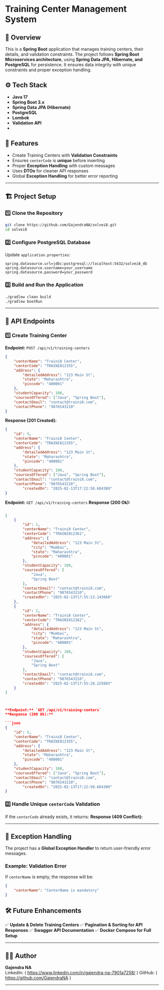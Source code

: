 # Training Center Management System

## 📌 Overview

This is a **Spring Boot** application that manages training centers, their details, and validation constraints. The project follows **Spring Boot Microservices architecture**, using **Spring Data JPA, Hibernate, and PostgreSQL** for persistence. It ensures data integrity with unique constraints and proper exception handling.

## ⚙️ Tech Stack

- **Java 17**
- **Spring Boot 3.x**
- **Spring Data JPA (Hibernate)**
- **PostgreSQL**
- **Lombok**
- **Validation API**
- 
## 🚀 Features

- Create Training Centers with **Validation Constraints**
- Ensures `centerCode` is **unique** before inserting
- Proper **Exception Handling** with custom messages
- Uses **DTOs** for cleaner API responses
- Global **Exception Handling** for better error reporting

---

## 🏗️ Project Setup

### 1️⃣ Clone the Repository

```sh
git clone https://github.com/GajendraNA/solvei8.git
cd solvei8
```

### 2️⃣ Configure PostgreSQL Database

Update `application.properties`:

```properties
spring.datasource.url=jdbc:postgresql://localhost:5432/solvei8_db
spring.datasource.username=your_username
spring.datasource.password=your_password
```

### 3️⃣ Build and Run the Application

```sh
./gradlew clean build
./gradlew bootRun
```

---

## 📡 API Endpoints

### 1️⃣ **Create Training Center**

**Endpoint:** `POST /api/v1/training-centers`

```json
{
    "centerName": "Traini8 Center",
    "centerCode": "TRAINI812355",
    "address": {
        "detailedAddress": "123 Main St",
        "state": "Maharashtra",
        "pincode": "400001"
    },
    "studentCapacity": 100,
    "coursesOffered": ["Java", "Spring Boot"],
    "contactEmail": "contact@traini8.com",
    "contactPhone": "9876543210"
}
```

**Response (201 Created):**

```json
{
    "id": 5,
    "centerName": "Traini8 Center",
    "centerCode": "TRAINI812355",
    "address": {
        "detailedAddress": "123 Main St",
        "state": "Maharashtra",
        "pincode": "400001"
    },
    "studentCapacity": 100,
    "coursesOffered": ["Java", "Spring Boot"],
    "contactEmail": "contact@traini8.com",
    "contactPhone": "9876543210",
		"createdOn": "2025-02-13T17:22:50.684389"
}

```

**Endpoint:** `GET /api/v1/training-centers`
**Response (200 Ok):**
```json

[
	{
		"id": 1,
		"centerName": "Traini8 Center",
		"centerCode": "TRAINI812361",
		"address": {
			"detailedAddress": "123 Main St",
			"city": "Mumbai",
			"state": "Maharashtra",
			"pincode": "400001"
		},
		"studentCapacity": 100,
		"coursesOffered": [
			"Java",
			"Spring Boot"
		],
		"contactEmail": "contact@traini8.com",
		"contactPhone": "9876543210",
		"createdOn": "2025-02-13T17:55:23.143668"
	},
	{
		"id": 2,
		"centerName": "Traini8 Center",
		"centerCode": "TRAINI812362",
		"address": {
			"detailedAddress": "123 Main St",
			"city": "Mumbai",
			"state": "Maharashtra",
			"pincode": "400001"
		},
		"studentCapacity": 100,
		"coursesOffered": [
			"Java",
			"Spring Boot"
		],
		"contactEmail": "contact@traini8.com",
		"contactPhone": "9876543210",
		"createdOn": "2025-02-13T17:55:28.225603"
	}
]



**Endpoint:** `GET /api/v1/training-centers`
**Response (200 Ok):**

```json
{
    "id": 5,
    "centerName": "Traini8 Center",
    "centerCode": "TRAINI812355",
    "address": {
        "detailedAddress": "123 Main St",
        "state": "Maharashtra",
        "pincode": "400001"
    },
    "studentCapacity": 100,
    "coursesOffered": ["Java", "Spring Boot"],
    "contactEmail": "contact@traini8.com",
    "contactPhone": "9876543210",
		"createdOn": "2025-02-13T17:22:50.684389"
}

```

### 2️⃣ **Handle Unique ********`centerCode`******** Validation**

If the `centerCode` already exists, it returns:
**Response (409 Conflict):**

---

## 📖 Exception Handling

The project has a **Global Exception Handler** to return user-friendly error messages.

### Example: **Validation Error**

If `centerName` is empty, the response will be:

```json
{
    "centerName": "CenterName is mandatory"
}
```

## 🛠️ Future Enhancements

✅ **Update & Delete Training Centers**
✅ **Pagination & Sorting for API Responses**
✅ **Swagger API Documentation**
✅ **Docker Compose for Full Setup**

---

## 👨‍💻 Author

**Gajendra NA**\
LinkedIn: ( https://www.linkedin.com/in/gajendra-na-7901a7258/ )
GitHub: ( https://github.com/GajendraNA )

---




